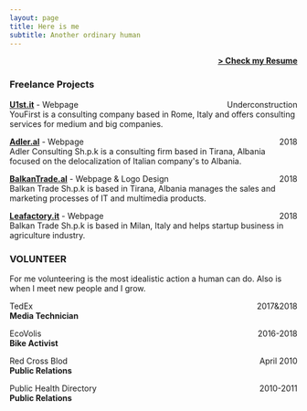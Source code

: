 ```yaml
---
layout: page
title: Here is me
subtitle: Another ordinary human
---
```


<span style="float: right; "><a href="{{ '/assets/Resume.pdf' | prepend: site.baseurl }}"><strong>> Check my Resume </strong></a> </span>
<br>

### Freelance Projects
<a href="http://www.u1st.it">**U1st.it**</a> - Webpage<span style="float: right; ">Underconstruction</span>  
YouFirst is a consulting company based in Rome, Italy and offers consulting services for medium and big companies.

<a href="https://adler.al">**Adler.al**</a> - Webpage<span style="float: right; ">2018</span>  
Adler Consulting Sh.p.k is a consulting firm based in Tirana, Albania focused on the delocalization of Italian company's to Albania.

<a href="https://balkantrade.al">**BalkanTrade.al**</a> - Webpage & Logo Design<span style="float: right; ">2018</span>  
Balkan Trade Sh.p.k is based in Tirana, Albania manages the sales and marketing processes of IT and multimedia products.

<a href="http://www.leafactory.it">**Leafactory.it**</a> - Webpage<span style="float: right; ">2018</span>  
Balkan Trade Sh.p.k is based in Milan, Italy and helps startup business in agriculture industry.

### VOLUNTEER

For me volunteering is the most idealistic action a human can do. Also is when I meet new people and I grow.

TedEx <span style="float: right; ">2017&2018</span>  
**Media Technician**  
 
EcoVolis <span style="float: right; ">2016-2018</span>  
**Bike Activist**  

Red Cross Blod <span style="float: right; ">April 2010</span>  
**Public Relations**  

Public Health Directory  <span style="float: right; ">2010-2011</span>  
**Public Relations**  
